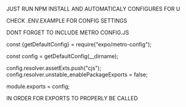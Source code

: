 JUST RUN NPM INSTALL AND AUTOMATICALY CONFIGURES FOR U

CHECK .ENV.EXAMPLE FOR CONFIG SETTINGS

DONT FORGET TO INCLUDE METRO CONFIG.JS

const {getDefaultConfig} = require("expo/metro-config");

const config = getDefaultConfig(__dirname);

config.resolver.assetExts.push("cjs");
config.resolver.unstable_enablePackageExports = false;

module.exports = config;
    
IN ORDER FOR EXPORTS TO PROPERLY BE CALLED
